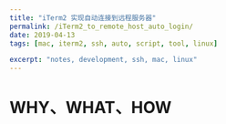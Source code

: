 ```yaml
---
title: "iTerm2 实现自动连接到远程服务器"
permalink: /iTerm2_to_remote_host_auto_login/
date: 2019-04-13
tags: [mac, iterm2, ssh, auto, script, tool, linux]

excerpt: "notes, development, ssh, mac, linux"
---
```


# WHY、WHAT、HOW